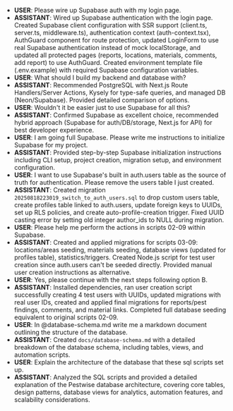 - **USER**: Please wire up Supabase auth with my login page.
- **ASSISTANT**: Wired up Supabase authentication with the login page. Created Supabase client configuration with SSR support (client.ts, server.ts, middleware.ts), authentication context (auth-context.tsx), AuthGuard component for route protection, updated LoginForm to use real Supabase authentication instead of mock localStorage, and updated all protected pages (reports, locations, materials, comments, add report) to use AuthGuard. Created environment template file (.env.example) with required Supabase configuration variables.
- **USER**: What should I build my backend and database with?
- **ASSISTANT**: Recommended PostgreSQL with Next.js Route Handlers/Server Actions, Kysely for type-safe queries, and managed DB (Neon/Supabase). Provided detailed comparison of options.
- **USER**: Wouldn't it be easier just to use Supabase for all this?
- **ASSISTANT**: Confirmed Supabase as excellent choice, recommended hybrid approach (Supabase for auth/DB/storage, Next.js for API) for best developer experience.
- **USER**: I am going full Supabase. Please write me instructions to initialize Supabase for my project.
- **ASSISTANT**: Provided step-by-step Supabase initialization instructions including CLI setup, project creation, migration setup, and environment configuration.
- **USER**: I want to use Supabase's built in auth.users table as the source of truth for authentication. Please remove the users table I just created.
- **ASSISTANT**: Created migration `20250818223019_switch_to_auth_users.sql` to drop custom users table, create profiles table linked to auth.users, update foreign keys to UUIDs, set up RLS policies, and create auto-profile-creation trigger. Fixed UUID casting error by setting old integer author_ids to NULL during migration.
- **USER**: Please help me perform the actions in scripts 02-09 within Supabase.
- **ASSISTANT**: Created and applied migrations for scripts 03-09: locations/areas seeding, materials seeding, database views (updated for profiles table), statistics/triggers. Created Node.js script for test user creation since auth.users can't be seeded directly. Provided manual user creation instructions as alternative.
- **USER**: Yes, please continue with the next steps following option B.
- **ASSISTANT**: Installed dependencies, ran user creation script successfully creating 4 test users with UUIDs, updated migrations with real user IDs, created and applied final migrations for reports/pest findings, comments, and material links. Completed full database seeding equivalent to original scripts 02-09.
- **USER**: In @database-schema.md write me a markdown document outlining the structure of the database.
- **ASSISTANT**: Created `docs/database-schema.md` with a detailed breakdown of the database schema, including tables, views, and automation scripts.
- **USER**: Explain the architecture of the database that these sql scripts set up.
- **ASSISTANT**: Analyzed the SQL scripts and provided a detailed explanation of the Pestwise database architecture, covering core tables, design patterns, database views for analytics, automation features, and scalability considerations.
